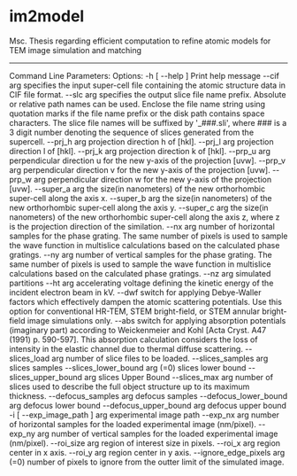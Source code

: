 # im2model
Msc. Thesis regarding efficient computation to refine atomic models for TEM image simulation and matching 
********************************************************************************

Command Line Parameters:
Options:
-h [ --help ]                 Print help message
--cif arg                     specifies the input super-cell file containing 
the atomic structure data in CIF file format.
--slc arg                     specifies the output slice file name prefix. 
Absolute or relative path names can be used. 
Enclose the file name string using quotation 
marks if the file name prefix or the disk path 
contains space characters. The slice file names
will be suffixed by '_###.sli', where ### is a 
3 digit number denoting the sequence of slices 
generated from the supercell.
--prj_h arg                   projection direction h of [hkl].
--prj_l arg                   projection direction l of [hkl].
--prj_k arg                   projection direction k of [hkl].
--prp_u arg                   perpendicular direction u for the new y-axis of
the projection [uvw].
--prp_v arg                   perpendicular direction v for the new y-axis of
the projection [uvw].
--prp_w arg                   perpendicular direction w for the new y-axis of
the projection [uvw].
--super_a arg                 the size(in nanometers) of the new orthorhombic
super-cell along the axis x.
--super_b arg                 the size(in nanometers) of the new orthorhombic
super-cell along the axis y.
--super_c arg                 the size(in nanometers) of the new orthorhombic
super-cell along the axis z, where z is the 
projection direction of the similation.
--nx arg                      number of horizontal samples for the phase 
grating. The same number of pixels is used to 
sample the wave function in multislice 
calculations based on the calculated phase 
gratings.
--ny arg                      number of vertical samples for the phase 
grating. The same number of pixels is used to 
sample the wave function in multislice 
calculations based on the calculated phase 
gratings.
--nz arg                      simulated partitions
--ht arg                      accelerating voltage defining the kinetic 
energy of the incident electron beam in kV.
--dwf                         switch for applying Debye-Waller factors which 
effectively dampen the atomic scattering 
potentials. Use this option for conventional 
HR-TEM, STEM bright-field, or STEM annular 
bright-field image simulations only.
--abs                         switch for applying absorption potentials 
(imaginary part) according to Weickenmeier and 
Kohl [Acta Cryst. A47 (1991) p. 590-597]. This 
absorption calculation considers the loss of 
intensity in the elastic channel due to thermal
diffuse scattering.
--slices_load arg             number of slice files to be loaded.
--slices_samples arg          slices samples
--slices_lower_bound arg (=0) slices lower bound
--slices_upper_bound arg      slices Upper Bound
--slices_max arg              number of slices used to describe the full 
object structure up to its maximum thickness.
--defocus_samples arg         defocus samples
--defocus_lower_bound arg     defocus lower bound
--defocus_upper_bound arg     defocus upper bound
-i [ --exp_image_path ] arg   experimental image path
--exp_nx arg                  number of horizontal samples for the loaded 
experimental image (nm/pixel).
--exp_ny arg                  number of vertical samples for the loaded 
experimental image (nm/pixel).
--roi_size arg                region of interest size in pixels.
--roi_x arg                   region center in x axis.
--roi_y arg                   region center in y axis.
--ignore_edge_pixels arg (=0) number of pixels to ignore from the outter 
limit of the simulated image.
